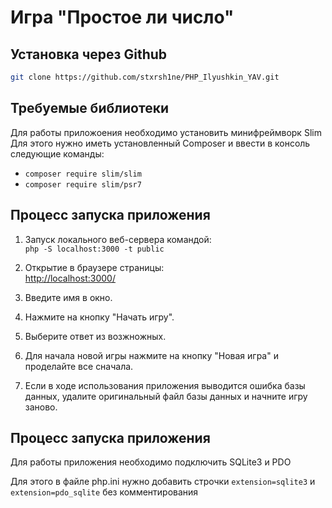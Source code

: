 # Игра "Простое ли число"


## Установка через Github
```sh
git clone https://github.com/stxrsh1ne/PHP_Ilyushkin_YAV.git
```
## Требуемые библиотеки
Для работы приложоения необходимо установить минифреймворк Slim
Для этого нужно иметь установленный Composer и ввести в консоль следующие команды:
- `composer require slim/slim`
- `composer require slim/psr7`


## Процесс запуска приложения

1. Запуск локального веб-сервера командой:  
   `php -S localhost:3000 -t public`

2. Открытие в браузере страницы:  
   [http://localhost:3000/](http://localhost:3000/)

3. Введите имя в окно.

4. Нажмите на кнопку "Начать игру".

5. Выберите ответ из возжножных.

6. Для начала новой игры нажмите на кнопку "Новая игра" и проделайте все сначала.

7. Если в ходе использования приложения выводится ошибка базы данных, удалите оригинальный файл базы данных и начните игру заново.

## Процесс запуска приложения
Для работы приложения необходимо подключить SQLite3 и PDO

Для этого в файле php.ini нужно добавить строчки `extension=sqlite3` и `extension=pdo_sqlite` без комментирования
